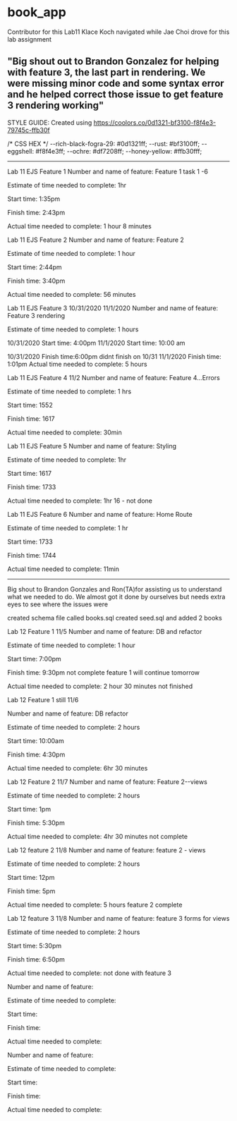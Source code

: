 # book_app

Contributor for this Lab11
Klace Koch navigated while Jae Choi drove for this lab assignment

"Big shout out to Brandon Gonzalez for helping with feature 3, the last part in rendering. We were missing minor code and some syntax error and he helped correct those issue to get feature 3 rendering working"
---------------------------------------
STYLE GUIDE:
Created using https://coolors.co/0d1321-bf3100-f8f4e3-79745c-ffb30f

/* CSS HEX */
--rich-black-fogra-29: #0d1321ff;
--rust: #bf3100ff;
--eggshell: #f8f4e3ff;
--ochre: #df7208ff;
--honey-yellow: #ffb30fff;

-----------------------------------------
Lab 11 EJS Feature 1
Number and name of feature: Feature 1 task 1 -6

Estimate of time needed to complete: 1hr

Start time: 1:35pm

Finish time: 2:43pm

Actual time needed to complete: 1 hour 8 minutes



Lab 11 EJS Feature 2
Number and name of feature: Feature 2

Estimate of time needed to complete: 1 hour

Start time: 2:44pm 

Finish time: 3:40pm

Actual time needed to complete:  56 minutes


Lab 11 EJS Feature 3
10/31/2020
11/1/2020
Number and name of feature: Feature 3 rendering

Estimate of time needed to complete: 1 hours

10/31/2020
Start time: 4:00pm
 11/1/2020
Start time: 10:00 am

10/31/2020
Finish time:6:00pm didnt finish on 10/31
11/1/2020 
Finish time: 1:01pm
Actual time needed to complete: 5 hours



Lab 11 EJS Feature 4
11/2
Number and name of feature: Feature 4...Errors

Estimate of time needed to complete: 1 hrs

Start time: 1552

Finish time: 1617

Actual time needed to complete:  30min



Lab 11 EJS Feature 5
Number and name of feature: Styling

Estimate of time needed to complete: 1hr

Start time: 1617

Finish time: 1733

Actual time needed to complete: 1hr 16 - not done



Lab 11 EJS Feature 6
Number and name of feature: Home Route

Estimate of time needed to complete: 1 hr

Start time: 1733

Finish time: 1744

Actual time needed to complete: 11min


-----------------------------------------------------------------



Big shout to Brandon Gonzales and Ron(TA)for assisting us to understand what we needed to do.
We almost got it done by ourselves but needs extra eyes to see where the issues were

created schema file called books.sql
created seed.sql and added 2 books 

Lab 12 Feature 1 11/5
Number and name of feature: DB and refactor

Estimate of time needed to complete: 1 hour

Start time: 7:00pm

Finish time: 9:30pm not complete feature 1
will continue tomorrow

Actual time needed to complete: 2 hour 30 minutes not finished



Lab 12 Feature 1  still 11/6

Number and name of feature: DB refactor

Estimate of time needed to complete: 2 hours

Start time: 10:00am

Finish time: 4:30pm

Actual time needed to complete: 6hr 30 minutes



Lab 12 Feature 2 11/7 
Number and name of feature: Feature 2--views

Estimate of time needed to complete: 2 hours

Start time: 1pm

Finish time: 5:30pm

Actual time needed to complete: 4hr 30 minutes not complete



Lab 12 feature 2 11/8 
Number and name of feature: feature 2 - views

Estimate of time needed to complete: 2 hours

Start time: 12pm 

Finish time: 5pm

Actual time needed to complete: 5 hours feature 2 complete



Lab 12 feature 3 11/8 
Number and name of feature: feature 3 forms for views

Estimate of time needed to complete: 2 hours

Start time: 5:30pm

Finish time: 6:50pm

Actual time needed to complete: not done with feature 3




Number and name of feature:

Estimate of time needed to complete: 

Start time: 

Finish time: 

Actual time needed to complete: 



Number and name of feature:

Estimate of time needed to complete: 

Start time: 

Finish time: 

Actual time needed to complete: 



